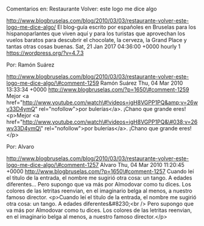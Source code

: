 Comentarios en: Restaurante Volver: este logo me dice algo

http://www.blogbruselas.com/blog/2010/03/03/restaurante-volver-este-logo-me-dice-algo/
El blog-guía escrito por españoles en Bruselas para los hispanoparlantes
que viven aquí y para los turistas que aprovechan los vuelos baratos
para descubrir el chocolate, la cerveza, la Grand Place y tantas otras
cosas buenas. Sat, 21 Jan 2017 04:36:00 +0000 hourly 1
https://wordpress.org/?v=4.7.3

Por: Ramón Suárez

http://www.blogbruselas.com/blog/2010/03/03/restaurante-volver-este-logo-me-dice-algo/\#comment-1259
Ramón Suárez Thu, 04 Mar 2010 13:33:34 +0000
http://www.blogbruselas.com/?p=1650\#comment-1259 Mejor &lt;a
href=&quot;http://www.youtube.com/watch\#!videos=igH8VGPP1PQ&amp;v=26wv33D4ymQ&quot;
rel=&quot;nofollow&quot;&gt;por bulerías&lt;/a&gt;. ¡Chano que grande
eres! \<p\>Mejor \<a
href=\"http://www.youtube.com/watch\#!videos=igH8VGPP1PQ&\#038;v=26wv33D4ymQ\"
rel=\"nofollow\"\>por bulerías\</a\>. ¡Chano que grande eres!\</p\>

Por: Alvaro

http://www.blogbruselas.com/blog/2010/03/03/restaurante-volver-este-logo-me-dice-algo/\#comment-1257
Alvaro Thu, 04 Mar 2010 11:20:45 +0000
http://www.blogbruselas.com/?p=1650\#comment-1257 Cuando leí el titulo
de la entrada, el nombre me sugirió otra cosa: un tango. A edades
diferentes\... Pero supongo que va más por Almodovar como tu dices. Los
colores de las letritas reenvian, en el imaginario belga al menos, a
nuestro famoso director. \<p\>Cuando leí el titulo de la entrada, el
nombre me sugirió otra cosa: un tango. A edades diferentes&\#8230;\<br
/\> Pero supongo que va más por Almodovar como tu dices. Los colores de
las letritas reenvian, en el imaginario belga al menos, a nuestro famoso
director.\</p\>
